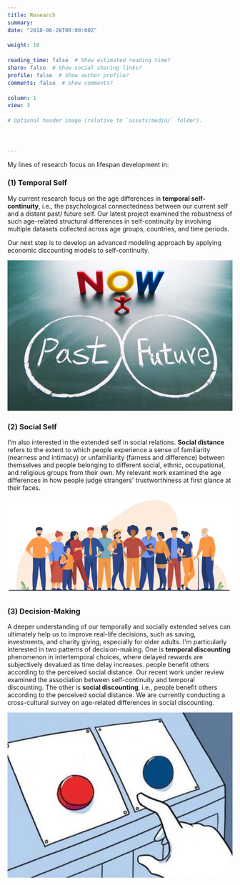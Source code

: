 ```yaml
---
title: Research
summary: 
date: "2018-06-28T00:00:00Z"

weight: 10

reading_time: false  # Show estimated reading time?
share: false  # Show social sharing links?
profile: false  # Show author profile?
comments: false  # Show comments?

column: 1
view: 3

# Optional header image (relative to `assets/media/` folder).

  
  
---
```

My lines of research focus on lifespan development in:

### (1) Temporal Self
My current research focus on the age differences in **temporal self-continuity**, i.e., the psychological connectedness between our current self and a distant past/ future self. Our latest project examined the robustness of such age-related structural differences in self-continuity by involving multiple datasets collected across age groups, countries, and time periods.

Our next step is to develop an advanced modeling approach by applying economic discounting models to self-continuity.

![](pastfuture.jpeg " ")

### (2) Social Self
I’m also interested in the extended self in social relations. **Social distance** refers to the extent to which people experience a sense of familiarity (nearness and intimacy) or unfamiliarity (farness and difference) between themselves and people belonging to different social, ethnic, occupational, and religious groups from their own. My relevant work examined the age differences in how people judge strangers' trustworthiness at first glance at their faces.

![](male_cycle.jpeg " ")

### (3) Decision-Making
A deeper understanding of our temporally and socially extended selves can ultimately help us to improve real-life decisions, such as saving, investments, and charity giving, especially for older adults. I'm particularly interested in two patterns of decision-making. One is **temporal discounting** phenomenon in intertemporal choices, where delayed rewards are subjectively devalued as time delay increases. people benefit others according to the perceived social distance. Our recent work under review examined the association between self-continuity and temporal discounting. The other is **social discounting**, i.e., people benefit others according to the perceived social distance. We are currently conducting a cross-cultural survey on age-related differences in social discounting.

![](decision.jpeg " ")

